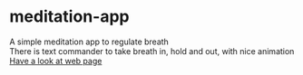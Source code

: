 # meditation-app
A simple meditation app to regulate breath<br />
There is text commander to take breath in, hold and out, with nice animation<br />
<a href='https://algosmeditation.netlify.app/'>Have a look at web page</a>
